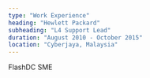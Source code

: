 ```yaml
---
type: "Work Experience"
heading: "Hewlett Packard"
subheading: "L4 Support Lead"
duration: "August 2010 - October 2015"
location: "Cyberjaya, Malaysia"
---
```


FlashDC SME
